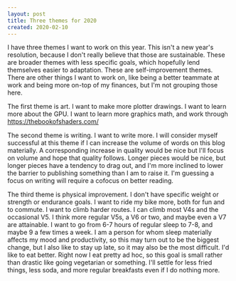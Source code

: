 ```yaml
---
layout: post
title: Three themes for 2020
created: 2020-02-10
---
```


I have three themes I want to work on this year. This isn't a new year's resolution, because I don't really believe that those are sustainable. These are broader themes with less specific goals, which hopefully lend themselves easier to adaptation. These are self-improvement themes. There are other things I want to work on, like being a better teammate at work and being more on-top of my finances, but I'm not grouping those here.

The first theme is art. I want to make more plotter drawings.
I want to learn more about the GPU. I want to learn more graphics math,
and work through https://thebookofshaders.com/

The second theme is writing. I want to write more. I will consider myself successful at this theme if I can increase the volume of words on this blog materially. A corresponding increase in quality would be nice but I'll focus on volume and hope that quality follows. Longer pieces would be nice, but longer pieces have a tendency to drag out, and I'm more inclined to lower the barrier to publishing something than I am to raise it. I'm guessing a focus on writing will require a cofocus on better reading.

The third theme is physical improvement. I don't have specific weight or strength or endurance goals. I want to ride my bike more, both for fun and to commute. I want to climb harder routes. I can climb most V4s and the occasional V5. I think more regular V5s, a V6 or two, and maybe even a V7 are attainable. I want to go from 6-7 hours of regular sleep to 7-8, and maybe 9 a few times a week. I am a person for whom sleep materially affects my mood and productivity, so this may turn out to be the biggest change, but I also like to stay up late, so it may also be the most difficult. I'd like to eat better. Right now I eat pretty ad hoc, so this goal is small rather than drastic like going vegetarian or something. I'll settle for less fried things, less soda, and more regular breakfasts even if I do nothing more.
